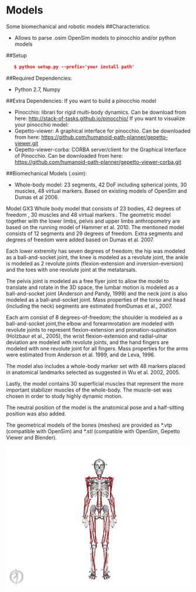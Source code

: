 # Models
Some biomechanical and robotic models 
##Characteristics:
  - Allows to parse .osim OpenSim models to pinocchio and/or python models
  
##Setup
```json
   $ python setup.py --prefix='your install path'
```

##Required Dependencies:
- Python 2.7, Numpy

##Extra Dependencies:
If you want to build a pinocchio model
- Pinocchio: librari for rigid multi-body dynamics. Can be download from here: http://stack-of-tasks.github.io/pinocchio/
If you want to visualize your pinocchio model:
- Gepetto-viewer: A graphical interface for pinocchio. Can be downloaded from here:
    https://github.com/humanoid-path-planner/gepetto-viewer.git
- Gepetto-viewer-corba: CORBA server/client for the Graphical Interface of Pinocchio. Can be downloaded from here:
    https://github.com/humanoid-path-planner/gepetto-viewer-corba.git

##Biomechanical Models (.osim):
 - Whole-body model: 23 segments, 42 DoF including spherical joints, 30 muscles, 48 virtual markers. Based on existing models of OpenSim and Dumas et al 2006.

Model
GX3
Whole body model that consists of 23 bodies, 42 degrees of freedom
, 
30 muscles
and 
48 virtual markers
. 
The geometric  model together with the  lower limbs,  pelvis  and  upper  limbs anthropometry are based on the running model of Hammer et al. 2010. The mentioned model consists of 12 segments and 29 degrees of freedom. 
Extra segments and degrees of freedom were added based on Dumas et al. 2007. 

Each lower extremity has seven degrees of freedom; the hip was modeled as a ball-and-socket joint, the knee is modeled as a revolute joint, the ankle is modeled as 2 revolute  joints (flexion-extension  and inversion-eversion) and the toes with one revolute joint at the metatarsals.

The pelvis joint is modeled as a free flyer joint to allow the model to translate and rotate in the 3D space, the lumbar motion is modeled as a ball-and-socket joint (Anderson and Pandy, 1999) and the neck joint is also modeled as a ball-and-socket joint. Mass properties of the torso and head (including the neck) segments are estimated fromDumas et al., 2007. 

Each arm consist of 8 degrees-of-freedom; the shoulder is modeled as a ball-and-socket joint,the elbow and forearmrotation are modeled with revolute joints to represent flexion-extension and pronation-supination (Holzbaur et al., 2005), the wrist flexion-extension and radial-ulnar deviation  are modeled  with  revolute  joints, and the hand fingers are modeled with one revolute joint for all fingers. Mass properties for the arms were estimated from Anderson et al. 1999, and de Leva, 1996. 

The  model  also  includes  a  whole-body  marker  set  with  48  markers  placed  in anatomical landmarks selected as suggested in Wu et al. 2002, 2005. 

Lastly, the model contains 30 superficial muscles that represent the more important stabilizer muscles of the  whole-body. The  muscle-set  was chosen in order to  study  highly  dynamic motion. 

The neutral position of the model is the anatomical pose and a half-sitting position was also added.

The geometrical models of the bones (meshes) are provided as *.vtp (compatible with OpenSim) and *.stl
(compatible with OpenSim, Gepetto Viewer and Blender).
 
  ![Alt text](https://github.com/GaloMALDONADO/Models/blob/master/images/whole_body.png?raw=true "Whole-body model")

